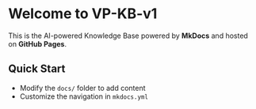 # Welcome to VP-KB-v1

This is the AI-powered Knowledge Base powered by **MkDocs** and hosted on **GitHub Pages**.

## Quick Start

- Modify the `docs/` folder to add content
- Customize the navigation in `mkdocs.yml`
